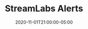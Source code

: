 ---
layout: ext_single
title: StreamLabs Alerts
desc: Alerts for new followers, donations, loyalty points, YouTube and more! 
category: alerts
date: '2020-11-01T21:00:00-05:00'
permalink: extensions/alerts/:slug
download_url: https://github.com/christinna9031/LB-Streamlabs-Alerts/releases
developer_name: Christina K.
developer_url: https://docs.christinak.ca/
version: 1.2a
sammi_version: 1.42 
platform: Twitch, YouTube
overview: |
    SAMMI extension for Streamlabs alerts.  

    **Available Alerts**:  
    Twitch Follower, Donation, YouTube Follower, Loyalty Store Redemption, Merchandise 
    The follower alert in this extension is instant compared to the preinstalled one in SAMMI.
setup: |
    1. Install the extension. You can follow the [Extension Install Guide](https://sammi.solutions/extensions/install).
    2. Edit Streamlabs Alerts INIT button.\
    Fill out all the values and refresh your Bridge (or close and reopen SAMMI). The button will be automatically initiated every time you connect to Bridge. You can retrieve your socket API token at [https://streamlabs.com/dashboard#/settings/api-settings](https://streamlabs.com/dashboard#/settings/api-settings) in API Tokens. You can enable/disable alerts you wish to receive.
    3. The extension comes with premade buttons to make it easier to understand how it works.

    **Follower Alert**\
    This button can replace your default Follower button. As it is connected to Streamlabs websocket, the follower alerts are instantaneous.\
    Trigger: `SLFollowerAlert`

    **Donation Alert**\
    Triggers with any donations coming through StreamLabs.\
    Trigger: `SLDonationAlert`

    **Streamlabs Loyalty Points Redeem**\
    Triggers whenever your viewers redeem StreamLabs loyalty points (not to be confused with Twitch channel points). It only retrieves the username and reward name.\
    Trigger: `SLPoints <rewardname>`. For example, if your reward name is Test, the trigger name will be `SLPoints Test` (case sensitive).

    **Merchandise**\
    Triggers with any product purchased from the Merch Store.\
    Trigger: `SLMerch`  

    **YouTube Subscriber Alert**\
    Triggers with any new YouTube subscribers. Your StreamLabs account needs to be merged with your YouTube account for this to work.\
    Trigger: `SLYTSubAlert`
privacy_collect: false
---